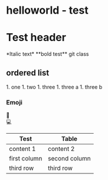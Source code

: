 # helloworld - test
<h1>Test header</h1>
*Italic text*   
**bold test**   
git class   
<h2>ordered list</h2>
1. one
1. two
1. three
	1. three a
	1. three b  

<h3>Emoji</h3>

:floppy_disk:  
:computer:

Test | Table
---- | -----
content 1 | content 2
first column | second column
third row | third row

